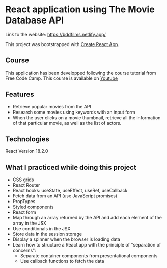 # React application using The Movie Database API

Link to the website: https://bddfilms.netlify.app/

This project was bootstrapped with [Create React App](https://github.com/facebook/create-react-app).


## Course

This application has been developped following the course tutorial from Free Code Camp.
This course is available on [Youtube](https://www.youtube.com/watch?v=nTeuhbP7wdE&t=12141s&ab_channel=freeCodeCamp.org)


## Features

- Retrieve popular movies from the API
- Research some movies using keywords with an input form
- When the user clicks on a movie thumbnail, retrieve all the information of that particular movie, as well as the list of actors.


## Technologies 

React Version 18.2.0


## What I practiced while doing this project

* CSS grids
* React Router
* React hooks: useState, useEffect, useRef, useCallback
* Fetch data from an API (use JavaScript promises)
* PropTypes
* Styled components
* React form
* Map through an array returned by the API and add each element of the array in the JSX
* Use conditionals in the JSX
* Store data in the session storage
* Display a spinner when the browser is loading data
* Learn how to structure a React app with the principle of "separation of concerns": 
    - Separate container components from presentational components
    - Use callback functions to fetch the data